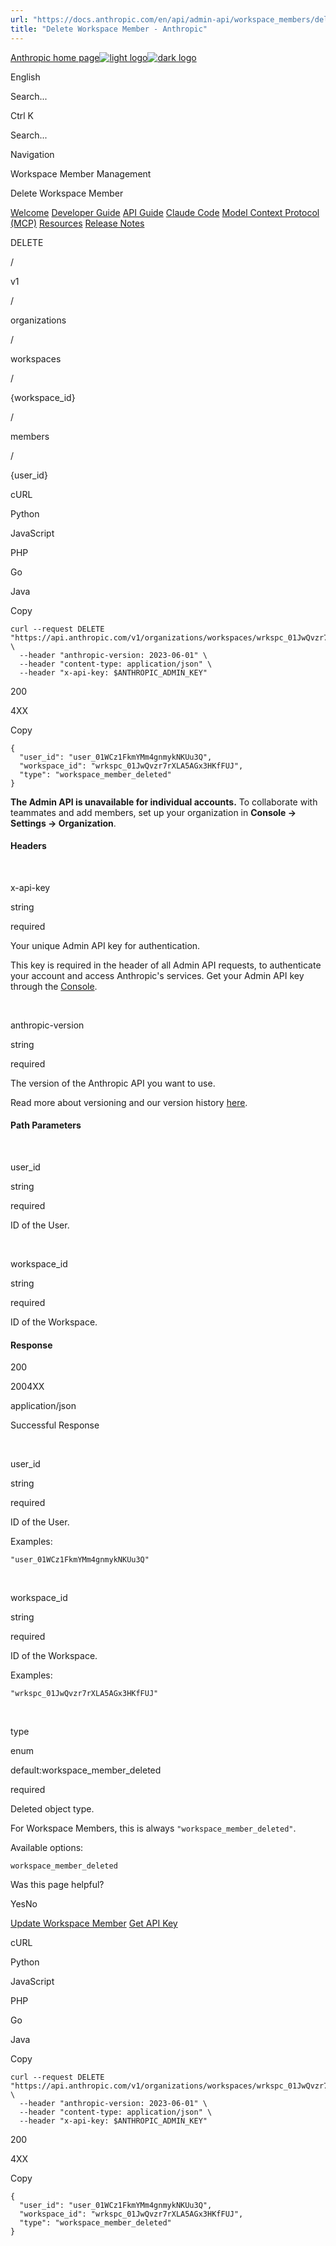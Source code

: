 ```yaml
---
url: "https://docs.anthropic.com/en/api/admin-api/workspace_members/delete-workspace-member"
title: "Delete Workspace Member - Anthropic"
---
```


[Anthropic home page![light logo](https://mintlify.s3.us-west-1.amazonaws.com/anthropic/logo/light.svg)![dark logo](https://mintlify.s3.us-west-1.amazonaws.com/anthropic/logo/dark.svg)](https://docs.anthropic.com/)

English

Search...

Ctrl K

Search...

Navigation

Workspace Member Management

Delete Workspace Member

[Welcome](https://docs.anthropic.com/en/home) [Developer Guide](https://docs.anthropic.com/en/docs/intro) [API Guide](https://docs.anthropic.com/en/api/overview) [Claude Code](https://docs.anthropic.com/en/docs/claude-code/overview) [Model Context Protocol (MCP)](https://docs.anthropic.com/en/docs/mcp) [Resources](https://docs.anthropic.com/en/resources/overview) [Release Notes](https://docs.anthropic.com/en/release-notes/overview)

DELETE

/

v1

/

organizations

/

workspaces

/

{workspace\_id}

/

members

/

{user\_id}

cURL

Python

JavaScript

PHP

Go

Java

Copy

```
curl --request DELETE "https://api.anthropic.com/v1/organizations/workspaces/wrkspc_01JwQvzr7rXLA5AGx3HKfFUJ/members/user_01WCz1FkmYMm4gnmykNKUu3Q" \
  --header "anthropic-version: 2023-06-01" \
  --header "content-type: application/json" \
  --header "x-api-key: $ANTHROPIC_ADMIN_KEY"
```

200

4XX

Copy

```
{
  "user_id": "user_01WCz1FkmYMm4gnmykNKUu3Q",
  "workspace_id": "wrkspc_01JwQvzr7rXLA5AGx3HKfFUJ",
  "type": "workspace_member_deleted"
}
```

**The Admin API is unavailable for individual accounts.** To collaborate with teammates and add members, set up your organization in **Console → Settings → Organization**.

#### Headers

[​](https://docs.anthropic.com/en/api/admin-api/workspace_members/delete-workspace-member#parameter-x-api-key)

x-api-key

string

required

Your unique Admin API key for authentication.

This key is required in the header of all Admin API requests, to authenticate your account and access Anthropic's services. Get your Admin API key through the [Console](https://console.anthropic.com/settings/admin-keys).

[​](https://docs.anthropic.com/en/api/admin-api/workspace_members/delete-workspace-member#parameter-anthropic-version)

anthropic-version

string

required

The version of the Anthropic API you want to use.

Read more about versioning and our version history [here](https://docs.anthropic.com/en/api/versioning).

#### Path Parameters

[​](https://docs.anthropic.com/en/api/admin-api/workspace_members/delete-workspace-member#parameter-user-id)

user\_id

string

required

ID of the User.

[​](https://docs.anthropic.com/en/api/admin-api/workspace_members/delete-workspace-member#parameter-workspace-id)

workspace\_id

string

required

ID of the Workspace.

#### Response

200

2004XX

application/json

Successful Response

[​](https://docs.anthropic.com/en/api/admin-api/workspace_members/delete-workspace-member#response-user-id)

user\_id

string

required

ID of the User.

Examples:

`"user_01WCz1FkmYMm4gnmykNKUu3Q"`

[​](https://docs.anthropic.com/en/api/admin-api/workspace_members/delete-workspace-member#response-workspace-id)

workspace\_id

string

required

ID of the Workspace.

Examples:

`"wrkspc_01JwQvzr7rXLA5AGx3HKfFUJ"`

[​](https://docs.anthropic.com/en/api/admin-api/workspace_members/delete-workspace-member#response-type)

type

enum<string>

default:workspace\_member\_deleted

required

Deleted object type.

For Workspace Members, this is always `"workspace_member_deleted"`.

Available options:

`workspace_member_deleted`

Was this page helpful?

YesNo

[Update Workspace Member](https://docs.anthropic.com/en/api/admin-api/workspace_members/update-workspace-member) [Get API Key](https://docs.anthropic.com/en/api/admin-api/apikeys/get-api-key)

cURL

Python

JavaScript

PHP

Go

Java

Copy

```
curl --request DELETE "https://api.anthropic.com/v1/organizations/workspaces/wrkspc_01JwQvzr7rXLA5AGx3HKfFUJ/members/user_01WCz1FkmYMm4gnmykNKUu3Q" \
  --header "anthropic-version: 2023-06-01" \
  --header "content-type: application/json" \
  --header "x-api-key: $ANTHROPIC_ADMIN_KEY"
```

200

4XX

Copy

```
{
  "user_id": "user_01WCz1FkmYMm4gnmykNKUu3Q",
  "workspace_id": "wrkspc_01JwQvzr7rXLA5AGx3HKfFUJ",
  "type": "workspace_member_deleted"
}
```